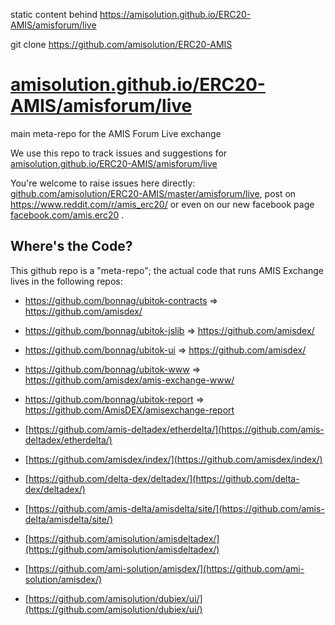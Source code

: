 


static content behind https://amisolution.github.io/ERC20-AMIS/amisforum/live

git clone https://github.com/amisolution/ERC20-AMIS

# [amisolution.github.io/ERC20-AMIS/amisforum/live](https://amisolution.github.io/ERC20-AMIS/amisforum/live)
main meta-repo for the AMIS Forum Live exchange

We use this repo to track issues and suggestions for [amisolution.github.io/ERC20-AMIS/amisforum/live](https://amisolution.github.io/ERC20-AMIS/amisforum/live)

You're welcome to raise issues here directly: [github.com/amisolution/ERC20-AMIS/master/amisforum/live](https://github.com/amisolution/ERC20-AMIS/master/amisforum/live), post on https://www.reddit.com/r/amis_erc20/ or even on our new facebook page [facebook.com/amis.erc20](https://facebook.com/amis.erc20) .

## Where's the Code?

This github repo is a "meta-repo"; the actual code that runs AMIS Exchange lives in the following repos:

- https://github.com/bonnag/ubitok-contracts => https://github.com/amisdex/
- https://github.com/bonnag/ubitok-jslib => https://github.com/amisdex/
- https://github.com/bonnag/ubitok-ui => https://github.com/amisdex/
- https://github.com/bonnag/ubitok-www => https://github.com/amisdex/amis-exchange-www/
- https://github.com/bonnag/ubitok-report => https://github.com/AmisDEX/amisexchange-report

- [https://github.com/amis-deltadex/etherdelta/](https://github.com/amis-deltadex/etherdelta/)
- [https://github.com/amisdex/index/](https://github.com/amisdex/index/)
- [https://github.com/delta-dex/deltadex/](https://github.com/delta-dex/deltadex/)
- [https://github.com/amis-delta/amisdelta/site/](https://github.com/amis-delta/amisdelta/site/)
- [https://github.com/amisolution/amisdeltadex/](https://github.com/amisolution/amisdeltadex/)
- [https://github.com/ami-solution/amisdex/](https://github.com/ami-solution/amisdex/)
- [https://github.com/amisolution/dubiex/ui/](https://github.com/amisolution/dubiex/ui/)
